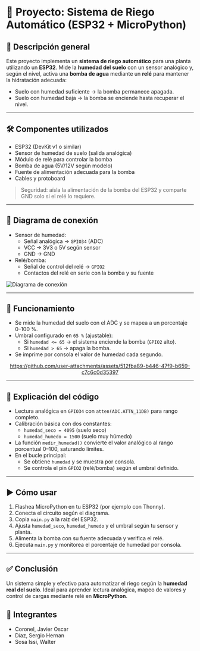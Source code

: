# 🌱 Proyecto: Sistema de Riego Automático (ESP32 + MicroPython)

## 🔧 Descripción general
Este proyecto implementa un **sistema de riego automático** para una planta utilizando un **ESP32**. Mide la **humedad del suelo** con un sensor analógico y, según el nivel, activa una **bomba de agua** mediante un **relé** para mantener la hidratación adecuada:
- Suelo con humedad suficiente → la bomba permanece apagada.
- Suelo con humedad baja → la bomba se enciende hasta recuperar el nivel.

---

## 🛠 Componentes utilizados
- ESP32 (DevKit v1 o similar)
- Sensor de humedad de suelo (salida analógica)
- Módulo de relé para controlar la bomba
- Bomba de agua (5V/12V según modelo)
- Fuente de alimentación adecuada para la bomba
- Cables y protoboard

> Seguridad: aísla la alimentación de la bomba del ESP32 y comparte GND solo si el relé lo requiere.

---

## 🔌 Diagrama de conexión
- Sensor de humedad:
  - Señal analógica → `GPIO34` (ADC)
  - VCC → 3V3 o 5V según sensor
  - GND → GND
- Relé/bomba:
  - Señal de control del relé → `GPIO2`
  - Contactos del relé en serie con la bomba y su fuente

![Diagrama de conexión](./circuito.jpeg)

---

## 📲 Funcionamiento
- Se mide la humedad del suelo con el ADC y se mapea a un porcentaje 0–100 %.
- Umbral configurado en `65 %` (ajustable):
  - Si `humedad <= 65` → el sistema enciende la bomba (`GPIO2` alto).
  - Si `humedad > 65` → apaga la bomba.
- Se imprime por consola el valor de humedad cada segundo.

<div align="center">

  https://github.com/user-attachments/assets/512fba89-b446-47f9-b659-c7c6c0d35397

</div>

---

## 🧩 Explicación del código
- Lectura analógica en `GPIO34` con `atten(ADC.ATTN_11DB)` para rango completo.
- Calibración básica con dos constantes:
  - `humedad_seco = 4095` (suelo seco)
  - `humedad_humedo = 1500` (suelo muy húmedo)
- La función `medir_humedad()` convierte el valor analógico al rango porcentual 0–100, saturando límites.
- En el bucle principal:
  - Se obtiene `humedad` y se muestra por consola.
  - Se controla el pin `GPIO2` (relé/bomba) según el umbral definido.

---

## ▶️ Cómo usar
1. Flashea MicroPython en tu ESP32 (por ejemplo con Thonny).
2. Conecta el circuito según el diagrama.
3. Copia `main.py` a la raíz del ESP32.
4. Ajusta `humedad_seco`, `humedad_humedo` y el umbral según tu sensor y planta.
5. Alimenta la bomba con su fuente adecuada y verifica el relé.
6. Ejecuta `main.py` y monitorea el porcentaje de humedad por consola.

---

## ✅ Conclusión
Un sistema simple y efectivo para automatizar el riego según la **humedad real del suelo**. Ideal para aprender lectura analógica, mapeo de valores y control de cargas mediante relé en **MicroPython**.

## 👥 Integrantes
- Coronel, Javier Oscar
- Díaz, Sergio Hernan
- Sosa Issi, Walter
